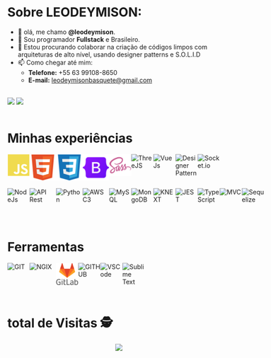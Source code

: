 <strong><h1>Sobre LEODEYMISON:</h1></strong>
- 👋 olá, me chamo <strong>@leodeymison</strong>.
- 👀 Sou programador <strong>Fullstack</strong> e Brasileiro.
- 💞️ Estou procurando colaborar na criação de códigos limpos com arquiteturas de alto nível, usando designer patterns e S.O.L.I.D
- 📫 Como chegar até mim:<br>
  - <strong>Telefone:</strong> +55 63 99108-8650 <br>
  - <strong>E-mail:</strong> leodeymisonbasquete@gmail.com

<br>
<div>
 <a href="https://github.com/leodeymison"></a>
      <img height="180em" src="https://github-readme-stats.vercel.app/api?username=leodeymison&show_icons=true&theme=dark&include_all_commits=true&count_private=true"/>
      <img height="180em"  src="https://github-readme-stats.vercel.app/api/top-langs/?username=leodeymison&layout=compact&langs_count=7&theme=dark"/>
 </div>

<br>

# Minhas experiências 


<div style="display:flex;">
<br>
  <img align="center" title="JavaScript" alt="JavaScript" height="50" width="50" src="https://raw.githubusercontent.com/devicons/devicon/master/icons/javascript/javascript-plain.svg">

  <img align="center" title="HTML5" alt="HTML5" height="60" width="60" src="https://raw.githubusercontent.com/devicons/devicon/master/icons/html5/html5-original.svg">

  <img align="center" title="CSS3" alt="CSS3" height="60" width="60" src="https://raw.githubusercontent.com/devicons/devicon/master/icons/css3/css3-original.svg">

  <img align="center" title="Bootstrap" alt="Bootstrap" height="60" width="60" src="https://raw.githubusercontent.com/devicons/devicon/2ae2a900d2f041da66e950e4d48052658d850630/icons/bootstrap/bootstrap-original.svg">

  <img align="center" title="SASS" alt="SASS" height="50" width="50" src="https://raw.githubusercontent.com/devicons/devicon/2ae2a900d2f041da66e950e4d48052658d850630/icons/sass/sass-original.svg">

   <img align="center" title="ThreeJS" alt="ThreeJS" height="50" width="50" src="https://th.bing.com/th/id/OIP.pwSoEIU3qr3xVNmqjIBfpAAAAA?pid=ImgDet&rs=1">
  <img align="center" title="VueJs" alt="VueJs" height="50" width="50" src="https://th.bing.com/th/id/OIP.E5gfVOLp67NZ7LEmK6bxLgHaHa?pid=ImgDet&rs=1">
  <img align="center" title="Designer Patterns" alt="Designer Patterns" height="50" width="50" src="https://thumbs.dreamstime.com/b/pattern-icon-trendy-design-style-isolated-white-background-vector-simple-modern-flat-symbol-web-site-mobile-logo-app-135749018.jpg">
  <img align="center" title="Socket.io" alt="Socket.io" height="50" width="50" src="https://th.bing.com/th/id/OIP.9ZDig8G3px8rMv9bII6ncAAAAA?pid=ImgDet&rs=1">
 </div>
<br>




<div style="display:flex;">
  <img align="center" title="NodeJs" alt="NodeJs" height="50" width="50" src="https://th.bing.com/th/id/OIP._iHtl1rT20ZCMIxVjLqk2gHaHa?pid=ImgDet&rs=1">

  <img align="center" title="API Rest" alt="API Rest" height="60" width="60" src="https://th.bing.com/th/id/OIP.mMKeKV94r2Yk7BWXVrFmDgAAAA?pid=ImgDet&rs=1">

  <img align="center" title="Python" alt="Python" height="60" width="60" src="https://th.bing.com/th/id/OIP.Kq4q4LVa122v4g0GvHiOkAHaHa?pid=ImgDet&rs=1">

  <img align="center" title="AWS C3" alt="AWS C3" height="60" width="60" src="https://th.bing.com/th/id/OIP.ev2G9CkCzY92_hpP6nGFkAHaHa?pid=ImgDet&rs=1">

  <img align="center" title="MySQL" alt="MySQL" height="50" width="50" src="https://th.bing.com/th/id/R.187398051649fd6ef2a25aab35cee915?rik=tffFg8Nkl8O0SQ&riu=http%3a%2f%2fwww.icone-png.com%2fpng%2f52%2f52485.png&ehk=jDMvz%2bIXuTlTG9XR0vDtvaH3R%2bYrOP23zRfuJ3eQVG4%3d&risl=&pid=ImgRaw&r=0&sres=1&sresct=1">

   <img align="center" title="MongoDB" alt="MongoDB" height="50" width="50" src="https://th.bing.com/th/id/OIP.5e7jFaF94Nf1YRcHfrcfqQHaIr?pid=ImgDet&rs=1">
  <img align="center" title="KNEXT" alt="KNEXT" height="50" width="50" src="https://th.bing.com/th/id/OIP.rFQVGP4tKitkSpvtEuilAAHaHa?pid=ImgDet&rs=1">
  <img align="center" title="JEST" alt="JEST" height="50" width="50" src="https://th.bing.com/th/id/R.3bcd1b46210b986245de6d15f9d95ce1?rik=8NE%2fRkCqN3noXQ&pid=ImgRaw&r=0">
  <img align="center" title="TypeScript" alt="TypeScript" height="50" width="50" src="https://static.html.it/app/uploads/2016/04/typescript.png">
  <img align="center" title="MVC" alt="MVC" height="50" width="50" src="https://th.bing.com/th/id/OIP.rSmasayZnhD9XkTlv0vC3QHaFm?pid=ImgDet&rs=1">
  <img align="center" title="Sequelize" alt="Sequelize" height="50" width="50" src="https://th.bing.com/th/id/OIP.jwUv9xIxKBPRSXoOAPHp2AHaHa?pid=ImgDet&rs=1">
 </div>
<br>



# Ferramentas
<div style="display:flex;">
  <img align="center" title="GIT" alt="GIT" height="50" width="50" src="https://th.bing.com/th/id/R.7ca039ceb33d195035f0496224d6b384?rik=nU1FsmNI9DRZGA&riu=http%3a%2f%2fhawkfund.org%2fimg%2fgit-logo.png&ehk=rf1EVSBJZ%2bGWD7tHM6qS7byPDafs%2fq%2bsnO6onJWNwsY%3d&risl=&pid=ImgRaw&r=0">

  <img align="center" title="NGIX Rest" alt="NGIX" height="60" width="60" src="https://th.bing.com/th/id/OIP.CaNpHeikFVmwJRxF764snAHaHa?pid=ImgDet&rs=1">

   <img align="center" title="GITLAB" alt="GITLAB" height="50" width="50" src="https://raw.githubusercontent.com/devicons/devicon/2ae2a900d2f041da66e950e4d48052658d850630/icons/gitlab/gitlab-original-wordmark.svg">
  <img align="center" title="GITHUB" alt="GITHUB" height="50" width="50" src="https://th.bing.com/th/id/R.724794164fb289dd2f7d69dde7ac3bc0?rik=0Ubh3aP6JzCPcw&riu=http%3a%2f%2fpngimg.com%2fuploads%2fgithub%2fgithub_PNG40.png&ehk=vDH1g6b2G5qphfQR7RsUJ7HmqSSwIMycien%2fvBj03ZU%3d&risl=&pid=ImgRaw&r=0">
  <img align="center" title="VSCode" alt="VSCode" height="50" width="50" src="https://th.bing.com/th/id/OIP.8lvfECIL6NCUSEzRQMRFvgHaHa?pid=ImgDet&rs=1">
  <img align="center" title="Sublime Text" alt="Sublime Text" height="50" width="50" src="https://th.bing.com/th/id/OIP.X9fea_sg4DgCTuD9B8D-cQHaFj?pid=ImgDet&rs=1">

 </div>
<br>


# total de Visitas :detective: <br>
 <p align="center"> 
   <img alingn="center" width="300" src="https://profile-counter.glitch.me/LauricioX/count.svg" />
 </p>

